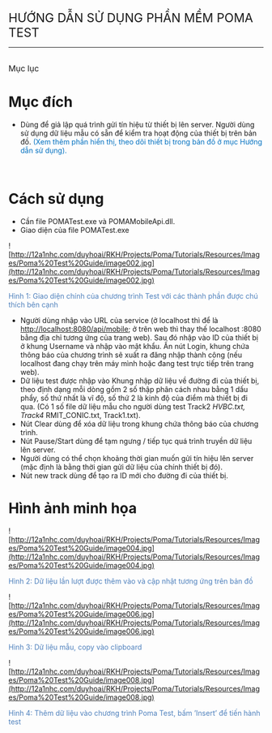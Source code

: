 <font size='5'>HƯỚNG DẪN SỬ DỤNG PHẦN MỀM POMA TEST</font>

---


<br />
<font size='3'> Mục lục </font>


# Mục đích #
-  Dùng để giả lập quá trình gửi tín hiệu từ thiết bị lên server. Người dùng sử dụng dữ liệu mẫu có sẵn để kiểm tra hoạt động của thiết bị trên bản đồ. <font color='#0070C0'>(Xem thêm phần hiển thị, theo dõi thiết bị trong bản đồ ở mục Hướng dẫn sử dụng).<br>
</font>
<br />

# Cách sử dụng #

-  Cần file POMATest.exe và POMAMobileApi.dll.
-  Giao diện của file POMATest.exe

![http://12a1nhc.com/duyhoai/RKH/Projects/Poma/Tutorials/Resources/Images/Poma%20Test%20Guide/image002.jpg](http://12a1nhc.com/duyhoai/RKH/Projects/Poma/Tutorials/Resources/Images/Poma%20Test%20Guide/image002.jpg)

<font color='#4F81BD'>Hình 1: Giao diện chính của chương trình Test với các thành phần được chú thích bên cạnh</font>

-  Người dùng nhập vào URL của service (ở localhost thì để là [http://localhost:8080/api/mobile](http://localhost:8080/api/mobile); ở trên web thì thay thế localhost&nbsp;:8080 bằng địa chỉ tương ứng của trang web). Sau đó nhập vào ID của thiết bị ở khung Username và nhập vào mật khẩu. Ấn nút Login, khung chứa thông báo của chương trình sẽ xuất ra đăng nhập thành công (nếu localhost đang chạy trên máy mình hoặc đang test trực tiếp trên trang web).
-  Dữ liệu test được nhập vào Khung nhập dữ liệu về đường đi của thiết bị, theo định dạng mỗi dòng gồm 2 số thập phân cách nhau bằng 1 dấu phẩy, số thứ nhất là vĩ độ, số thứ 2 là kinh độ của điểm mà thiết bị đi qua. (Có 1 số file dữ liệu mẫu cho người dùng test Track2 _HVBC.txt, Track4_ RMIT\_CONIC.txt, Track1.txt).
-  Nút Clear dùng để xóa dữ liệu trong khung chứa thông báo của chương trình.
-  Nút Pause/Start dùng để tạm ngưng / tiếp tục quá trình truyền dữ liệu lên server.
-  Người dùng có thể chọn khoảng thời gian muốn gửi tín hiệu lên server (mặc định là bằng thời gian gửi dữ liệu của chính thiết bị đó).
-  Nút new track dùng để tạo ra ID mới cho đường đi của thiết bị.

# Hình ảnh minh họa #

![http://12a1nhc.com/duyhoai/RKH/Projects/Poma/Tutorials/Resources/Images/Poma%20Test%20Guide/image004.jpg](http://12a1nhc.com/duyhoai/RKH/Projects/Poma/Tutorials/Resources/Images/Poma%20Test%20Guide/image004.jpg)

<font color='#4F81BD'>Hình 2: Dữ liệu lần lượt được thêm vào và cập nhật tương ứng trên bản đồ</font>

![http://12a1nhc.com/duyhoai/RKH/Projects/Poma/Tutorials/Resources/Images/Poma%20Test%20Guide/image006.jpg](http://12a1nhc.com/duyhoai/RKH/Projects/Poma/Tutorials/Resources/Images/Poma%20Test%20Guide/image006.jpg)

<font color='#4F81BD'>Hình 3: Dữ liệu mẫu, copy vào clipboard</font>

![http://12a1nhc.com/duyhoai/RKH/Projects/Poma/Tutorials/Resources/Images/Poma%20Test%20Guide/image008.jpg](http://12a1nhc.com/duyhoai/RKH/Projects/Poma/Tutorials/Resources/Images/Poma%20Test%20Guide/image008.jpg)

<font color='#4F81BD'>Hình 4: Thêm dữ liệu vào chương trình Poma Test, bấm ’Insert’ để tiến hành test</font>